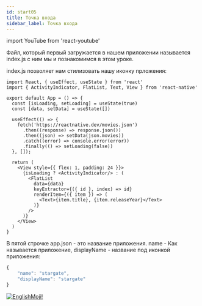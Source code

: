 ```yaml
---
id: start05
title: Точка входа
sidebar_label: Точка входа
---
```


import YouTube from 'react-youtube'

Файл, который первый загружается в нашем приложении называется index.js с ним мы и познакомимся в этом уроке.

<YouTube videoId='Iw8tKp0ALkA' />

index.js позволяет нам стилизовать нашу иконку прложения:

```SnackPlayer
import React, { useEffect, useState } from 'react'
import { ActivityIndicator, FlatList, Text, View } from 'react-native'

export default App = () => {
  const [isLoading, setLoading] = useState(true)
  const [data, setData] = useState([])

  useEffect(() => {
    fetch('https://reactnative.dev/movies.json')
      .then((response) => response.json())
      .then((json) => setData(json.movies))
      .catch((error) => console.error(error))
      .finally(() => setLoading(false))
  }, []);

  return (
    <View style={{ flex: 1, padding: 24 }}>
      {isLoading ? <ActivityIndicator/> : (
        <FlatList
          data={data}
          keyExtractor={({ id }, index) => id}
          renderItem={({ item }) => (
            <Text>{item.title}, {item.releaseYear}</Text>
          )}
        />
      )}
    </View>
  )
}

```

В пятой строчке app.json - это название приложения. name - Как называется приложение, displayName - название под иконкой приложения:

```javascript
{
    "name": "stargate",
    "displayName": "stargate"
}
```

[![EnglishMoji!](/img/logo/NeuroCoder.png)](https://vk.com/neurocoder)
